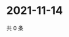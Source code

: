 # 2021-11-14

共 0 条

<!-- BEGIN WEIBO -->
<!-- 最后更新时间 Sun Nov 14 2021 06:13:08 GMT+0800 (China Standard Time) -->

<!-- END WEIBO -->

